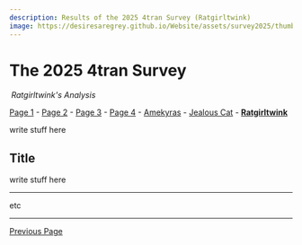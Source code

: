 ```yaml
---
description: Results of the 2025 4tran Survey (Ratgirltwink)
image: https://desiresaregrey.github.io/Website/assets/survey2025/thumb.png
---
```

<script src="https://cdn.jsdelivr.net/npm/apexcharts"></script>
<script src="../../4transurvey2025.js?8"></script>
<!-- js is gonna make me 41 :( -->

# The 2025 4tran Survey
<h6 style="margin: 0 0.2rem">Ratgirltwink's Analysis</h6>

[Page 1](../) - [Page 2](../2) - [Page 3](../3) - [Page 4](../4) - [Amekyras](../amekyras) - [Jealous Cat](../jealouscat) - [**Ratgirltwink**]()

write stuff here

## Title

write stuff here

___

etc

___

<div class="button-container">
  <a class="big-button" href="../jealouscat">Previous Page</a>
</div>